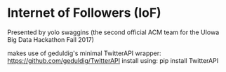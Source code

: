 # Internet of Followers (IoF)

Presented by yolo swaggins (the second official ACM team for the UIowa Big Data Hackathon Fall 2017)

makes use of geduldig's minimal TwitterAPI wrapper: https://github.com/geduldig/TwitterAPI
install using: pip install TwitterAPI
